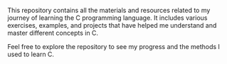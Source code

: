 This repository contains all the materials and resources related to my journey of learning the C programming language. It includes various exercises, examples, and projects that have helped me understand and master different concepts in C.

Feel free to explore the repository to see my progress and the methods I used to learn C.

